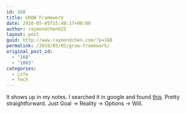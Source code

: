 ```yaml
---
id: 168
title: GROW Framework
date: 2010-05-05T15:40:17+00:00
author: raymondchen625
layout: post
guid: http://www.raymondchen.com/?p=168
permalink: /2010/05/05/grow-framework/
original_post_id:
  - "168"
  - "1083"
categories:
  - Life
  - Tech
---
```

It shows up in my notes. I searched it in google and found <a href="http://3.ly/aGSk" target="_blank" rel="noopener noreferrer">this</a>. Pretty straightforward. Just Goal -> Reality -> Options -> Will.